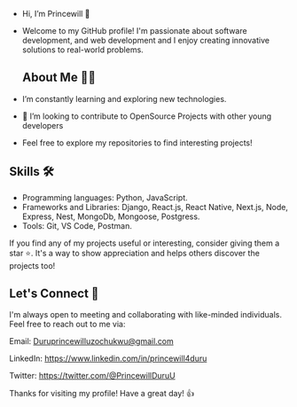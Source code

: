 - Hi, I’m Princewill 👋
- Welcome to my GitHub profile! I'm passionate about software development, and web development and I enjoy creating innovative solutions to real-world problems.
  
  ## About Me 🧑‍💻
- I’m constantly learning and exploring new technologies.
- 💞️ I’m looking to contribute to OpenSource Projects with other young developers
- Feel free to explore my repositories to find interesting projects!
  
## Skills 🛠️
- Programming languages: Python, JavaScript.
- Frameworks and Libraries: Django, React.js, React Native, Next.js, Node, Express, Nest, MongoDb, Mongoose, Postgress.
- Tools: Git, VS Code, Postman.

If you find any of my projects useful or interesting, consider giving them a star ⭐️. It's a way to show appreciation and helps others discover the projects too!

## Let's Connect 🤝
I'm always open to meeting and collaborating with like-minded individuals. Feel free to reach out to me via:

Email: Duruprincewilluzochukwu@gmail.com

LinkedIn: https://www.linkedin.com/in/princewill4duru

Twitter: https://twitter.com/@PrincewillDuruU

Thanks for visiting my profile! Have a great day! 👍
<!---
Duruwilly/Duruwilly is a ✨ special ✨ repository because its `README.md` (this file) appears on your GitHub profile.
You can click the Preview link to take a look at your changes.
--->
